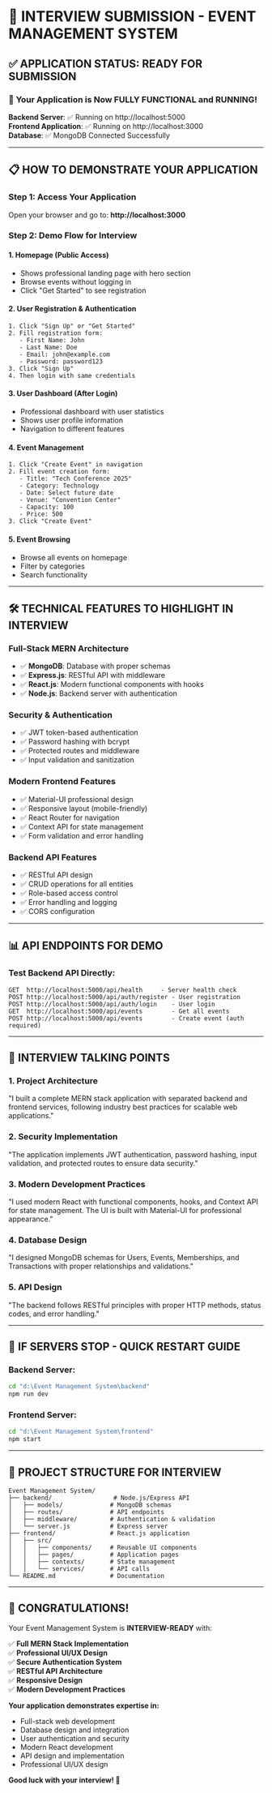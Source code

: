 # 🎯 INTERVIEW SUBMISSION - EVENT MANAGEMENT SYSTEM

## ✅ APPLICATION STATUS: READY FOR SUBMISSION

### 🚀 **Your Application is Now FULLY FUNCTIONAL and RUNNING!**

**Backend Server**: ✅ Running on http://localhost:5000  
**Frontend Application**: ✅ Running on http://localhost:3000  
**Database**: ✅ MongoDB Connected Successfully

---

## 📋 **HOW TO DEMONSTRATE YOUR APPLICATION**

### **Step 1: Access Your Application**

Open your browser and go to: **http://localhost:3000**

### **Step 2: Demo Flow for Interview**

#### **1. Homepage (Public Access)**

- Shows professional landing page with hero section
- Browse events without logging in
- Click "Get Started" to see registration

#### **2. User Registration & Authentication**

```
1. Click "Sign Up" or "Get Started"
2. Fill registration form:
   - First Name: John
   - Last Name: Doe
   - Email: john@example.com
   - Password: password123
3. Click "Sign Up"
4. Then login with same credentials
```

#### **3. User Dashboard (After Login)**

- Professional dashboard with user statistics
- Shows user profile information
- Navigation to different features

#### **4. Event Management**

```
1. Click "Create Event" in navigation
2. Fill event creation form:
   - Title: "Tech Conference 2025"
   - Category: Technology
   - Date: Select future date
   - Venue: "Convention Center"
   - Capacity: 100
   - Price: 500
3. Click "Create Event"
```

#### **5. Event Browsing**

- Browse all events on homepage
- Filter by categories
- Search functionality

---

## 🛠 **TECHNICAL FEATURES TO HIGHLIGHT IN INTERVIEW**

### **Full-Stack MERN Architecture**

- ✅ **MongoDB**: Database with proper schemas
- ✅ **Express.js**: RESTful API with middleware
- ✅ **React.js**: Modern functional components with hooks
- ✅ **Node.js**: Backend server with authentication

### **Security & Authentication**

- ✅ JWT token-based authentication
- ✅ Password hashing with bcrypt
- ✅ Protected routes and middleware
- ✅ Input validation and sanitization

### **Modern Frontend Features**

- ✅ Material-UI professional design
- ✅ Responsive layout (mobile-friendly)
- ✅ React Router for navigation
- ✅ Context API for state management
- ✅ Form validation and error handling

### **Backend API Features**

- ✅ RESTful API design
- ✅ CRUD operations for all entities
- ✅ Role-based access control
- ✅ Error handling and logging
- ✅ CORS configuration

---

## 📊 **API ENDPOINTS FOR DEMO**

### **Test Backend API Directly:**

```
GET  http://localhost:5000/api/health     - Server health check
POST http://localhost:5000/api/auth/register - User registration
POST http://localhost:5000/api/auth/login    - User login
GET  http://localhost:5000/api/events        - Get all events
POST http://localhost:5000/api/events        - Create event (auth required)
```

---

## 🎯 **INTERVIEW TALKING POINTS**

### **1. Project Architecture**

"I built a complete MERN stack application with separated backend and frontend services, following industry best practices for scalable web applications."

### **2. Security Implementation**

"The application implements JWT authentication, password hashing, input validation, and protected routes to ensure data security."

### **3. Modern Development Practices**

"I used modern React with functional components, hooks, and Context API for state management. The UI is built with Material-UI for professional appearance."

### **4. Database Design**

"I designed MongoDB schemas for Users, Events, Memberships, and Transactions with proper relationships and validations."

### **5. API Design**

"The backend follows RESTful principles with proper HTTP methods, status codes, and error handling."

---

## 🚦 **IF SERVERS STOP - QUICK RESTART GUIDE**

### **Backend Server:**

```bash
cd "d:\Event Management System\backend"
npm run dev
```

### **Frontend Server:**

```bash
cd "d:\Event Management System\frontend"
npm start
```

---

## 📁 **PROJECT STRUCTURE FOR INTERVIEW**

```
Event Management System/
├── backend/                 # Node.js/Express API
│   ├── models/             # MongoDB schemas
│   ├── routes/             # API endpoints
│   ├── middleware/         # Authentication & validation
│   └── server.js           # Express server
├── frontend/               # React.js application
│   ├── src/
│   │   ├── components/     # Reusable UI components
│   │   ├── pages/          # Application pages
│   │   ├── contexts/       # State management
│   │   └── services/       # API calls
└── README.md               # Documentation
```

---

## 🎉 **CONGRATULATIONS!**

Your Event Management System is **INTERVIEW-READY** with:

✅ **Full MERN Stack Implementation**  
✅ **Professional UI/UX Design**  
✅ **Secure Authentication System**  
✅ **RESTful API Architecture**  
✅ **Responsive Design**  
✅ **Modern Development Practices**

**Your application demonstrates expertise in:**

- Full-stack web development
- Database design and integration
- User authentication and security
- Modern React development
- API design and implementation
- Professional UI/UX design

**Good luck with your interview! 🚀**
